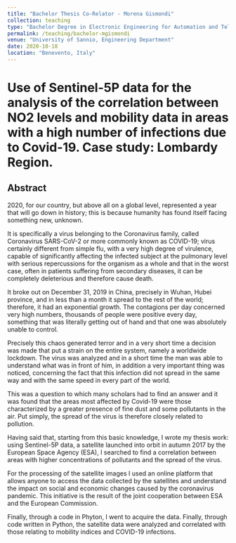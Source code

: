 ```yaml
---
title: "Bachelor Thesis Co-Relator - Morena Gismondi"
collection: teaching
type: "Bachelor Degree in Electronic Engineering for Automation and Telecommunications"
permalink: /teaching/bachelor-mgismondi
venue: "University of Sannio, Engineering Department"
date: 2020-10-18
location: "Benevento, Italy"
---
```


# Use of Sentinel-5P data for the analysis of the correlation between NO2 levels and mobility data in areas with a high number of infections due to Covid-19. Case study: Lombardy Region.

## Abstract
2020, for our country, but above all on a global level, represented a year that will go down in history; this is because humanity has found itself facing something new, unknown.

It is specifically a virus belonging to the Coronavirus family, called Coronavirus SARS-CoV-2 or more commonly known as COVID-19; virus certainly different from simple flu, with a very high degree of virulence, capable of significantly affecting the infected subject at the pulmonary level with serious repercussions for the organism as a whole and that in the worst case, often in patients suffering from secondary diseases, it can be completely deleterious and therefore cause death.

It broke out on December 31, 2019 in China, precisely in Wuhan, Hubei province, and in less than a month it spread to the rest of the world; therefore, it had an exponential growth. The contagions per day concerned very high numbers, thousands of people were positive every day, something that was literally getting out of hand and that one was absolutely unable to control.

Precisely this chaos generated terror and in a very short time a decision was made that put a strain on the entire system, namely a worldwide lockdown. The virus was analyzed and in a short time the man was able to understand what was in front of him, in addition a very important thing was noticed, concerning the fact that this infection did not spread in the same way and with the same speed in every part of the world.

This was a question to which many scholars had to find an answer and it was found that the areas most affected by Covid-19 were those characterized by a greater presence of fine dust and some pollutants in the air. Put simply, the spread of the virus is therefore closely related to pollution.

Having said that, starting from this basic knowledge, I wrote my thesis work: using Sentinel-5P data, a satellite launched into orbit in autumn 2017 by the European Space Agency (ESA), I searched to find a correlation between areas with higher concentrations of pollutants and the spread of the virus.

For the processing of the satellite images I used an online platform that allows anyone to access the data collected by the satellites and understand the impact on social and economic changes caused by the coronavirus pandemic. This initiative is the result of the joint cooperation between ESA and the European Commission.

Finally, through a code in Phyton, I went to acquire the data. Finally, through code written in Python, the satellite data were analyzed and correlated with those relating to mobility indices and COVID-19 infections.